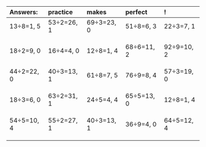 | Answers: | practice | makes | perfect | ! |
| :--- | :--- | :--- | :--- | :--- |
| 13÷8=1, 5 | 53÷2=26, 1 | 69÷3=23, 0 | 51÷8=6, 3 | 22÷3=7, 1 | 
|   |   |   |   |   | 
|   |   |   |   |   | 
|   |   |   |   |   | 
| 18÷2=9, 0 | 16÷4=4, 0 | 12÷8=1, 4 | 68÷6=11, 2 | 92÷9=10, 2 | 
|   |   |   |   |   | 
|   |   |   |   |   | 
|   |   |   |   |   | 
| 44÷2=22, 0 | 40÷3=13, 1 | 61÷8=7, 5 | 76÷9=8, 4 | 57÷3=19, 0 | 
|   |   |   |   |   | 
|   |   |   |   |   | 
|   |   |   |   |   | 
| 18÷3=6, 0 | 63÷2=31, 1 | 24÷5=4, 4 | 65÷5=13, 0 | 12÷8=1, 4 | 
|   |   |   |   |   | 
|   |   |   |   |   | 
|   |   |   |   |   | 
| 54÷5=10, 4 | 55÷2=27, 1 | 40÷3=13, 1 | 36÷9=4, 0 | 64÷5=12, 4 | 
|   |   |   |   |   | 
|   |   |   |   |   | 
|   |   |   |   |   | 
